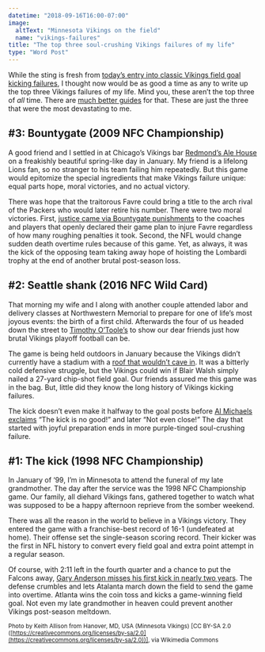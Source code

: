 ```yaml
---
datetime: "2018-09-16T16:00-07:00"
image:
  altText: "Minnesota Vikings on the field"
  name: "vikings-failures"
title: "The top three soul-crushing Vikings failures of my life"
type: "Word Post"
---
```


While the sting is fresh from [today’s entry into classic Vikings field goal kicking failures](https://www.dailynorseman.com/2018/9/16/17867446/minnesota-vikings-green-bay-packers-play-to-29-29-tie), I thought now would be as good a time as any to write up the top three Vikings failures of my life. Mind you, these aren’t the top three of _all_ time. There are [much better guides](https://www.foxsports.com/nfl/gallery/minnesota-vikings-history-of-playoff-misery-atlanta-falcons-dallas-cowboys-oakland-raiders-011016) for that. These are just the three that were the most devastating to me.

## #3: Bountygate (2009 NFC Championship)

A good friend and I settled in at Chicago’s Vikings bar [Redmond’s Ale House](http://www.bar1events.com/redmonds/index.php) on a freakishly beautiful spring-like day in January. My friend is a lifelong Lions fan, so no stranger to his team failing him repeatedly. But this game would epitomize the special ingredients that make Vikings failure unique: equal parts hope, moral victories, and no actual victory.

There was hope that the traitorous Favre could bring a title to the arch rival of the Packers who would later retire his number. There were two moral victories. First, [justice came via Bountygate punishments](https://en.wikipedia.org/wiki/New_Orleans_Saints_bounty_scandal) to the coaches and players that openly declared their game plan to injure Favre regardless of how many roughing penalties it took. Second, the NFL would change sudden death overtime rules because of this game. Yet, as always, it was the kick of the opposing team taking away hope of hoisting the Lombardi trophy at the end of another brutal post-season loss.

## #2: Seattle shank (2016 NFC Wild Card)

That morning my wife and I along with another couple attended labor and delivery classes at Northwestern Memorial to prepare for one of life’s most joyous events: the birth of a first child. Afterwards the four of us headed down the street to [Timothy O’Toole’s](http://www.timothyotooles.com/chicago/) to show our dear friends just how brutal Vikings playoff football can be.

The game is being held outdoors in January because the Vikings didn’t currently have a stadium with a [roof that wouldn’t cave in](https://www.youtube.com/watch?v=AAyLX2hY7E0). It was a bitterly cold defensive struggle, but the Vikings could win if Blair Walsh simply nailed a 27-yard chip-shot field goal. Our friends assured me this game was in the bag. But, little did they know the long history of Vikings kicking failures.

The kick doesn’t even make it halfway to the goal posts before [Al Michaels exclaims](https://www.youtube.com/watch?v=Mb_eXyhlHaA) “The kick is no good!” and later “Not even close!” The day that started with joyful preparation ends in more purple-tinged soul-crushing failure. 

## #1: The kick (1998 NFC Championship)

In January of ‘99, I’m in Minnesota to attend the funeral of my late grandmother. The day after the service was the 1998 NFC Championship game. Our family, all diehard Vikings fans, gathered together to watch what was supposed to be a happy afternoon reprieve from the somber weekend.

There was all the reason in the world to believe in a Vikings victory. They entered the game with a franchise-best record of 16-1 (undefeated at home). Their offense set the single-season scoring record. Their kicker was the first in NFL history to convert every field goal and extra point attempt in a regular season.

Of course, with 2:11 left in the fourth quarter and a chance to put the Falcons away, [Gary Anderson misses his first kick in nearly two years](http://www.nfl.com/videos/nfl-videos/0ap3000000497721/Gary-Anderson-misses-field-goal). The defense crumbles and lets Atalanta march down the field to send the game into overtime. Atlanta wins the coin toss and kicks a game-winning field goal. Not even my late grandmother in heaven could prevent another Vikings post-season meltdown.

<small>Photo by Keith Allison from Hanover, MD, USA (Minnesota Vikings) [CC BY-SA 2.0 ([https://creativecommons.org/licenses/by-sa/2.0](https://creativecommons.org/licenses/by-sa/2.0))], via Wikimedia Commons</small>
